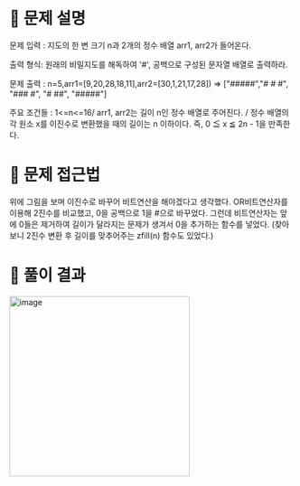 # 📌 문제 설명
문제 입력 :  지도의 한 변 크기 n과 2개의 정수 배열 arr1, arr2가 들어온다.

출력 형식: 원래의 비밀지도를 해독하여 '#', 공백으로 구성된 문자열 배열로 출력하라.

문제 출력 : n=5,arr1=[9,20,28,18,11],arr2=[30,1,21,17,28])  => ["#####","# # #", "### #", "# ##", "#####"]

주요 조건들 : 1<=n<=16/ arr1, arr2는 길이 n인 정수 배열로 주어진다. / 정수 배열의 각 원소 x를 이진수로 변환했을 때의 길이는 n 이하이다. 즉, 0 ≦ x ≦ 2n - 1을 만족한다.

# 📌 문제 접근법
위에 그림을 보며 이진수로 바꾸어 비트연산을 해야겠다고 생각했다.
OR비트연산자를 이용해 2진수를 비교했고, 0을 공백으로 1을 #으로 바꾸었다. 그런데 비트연산자는 앞에 0들은 제거하여 길이가 달라지는 문제가 생겨서 0을 추가하는 함수를 넣었다. 
(찾아보니 2진수 변환 후 길이를 맞추어주는 zfill(n) 함수도 있었다.)

# 📌 풀이 결과
<img width="319" alt="image" src="https://github.com/user-attachments/assets/be3b24d0-2c40-42d8-aa70-9df3017a6282">

